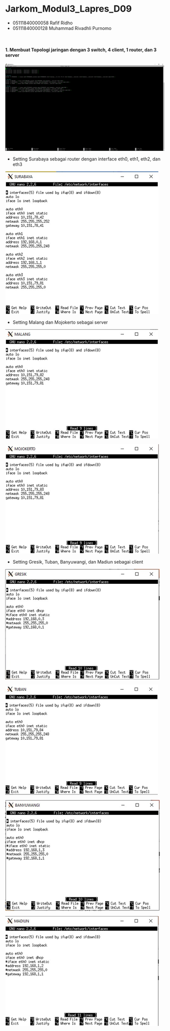 # Jarkom_Modul3_Lapres_D09

- 05111840000058 Rafif Ridho
- 05111840000128 Muhammad Rivadhli Purnomo

<br>

#### 1. Membuat Topologi jaringan dengan 3 switch, 4 client, 1 router,  dan 3 server

![img1](/img/1-1.jpg)

* Setting Surabaya sebagai router dengan interface eth0, eth1, eth2, dan eth3

![img1](/img/1-2.jpg)

* Setting Malang dan Mojokerto sebagai server

![img1](/img/1-3.jpg)

![img1](/img/1-4.jpg)

* Setting Gresik, Tuban, Banyuwangi, dan Madiun sebagai client

![img1](/img/1-5.jpg)

![img1](/img/1-6.jpg)

![img1](/img/1-7.jpg)

![img1](/img/1-8.jpg)
